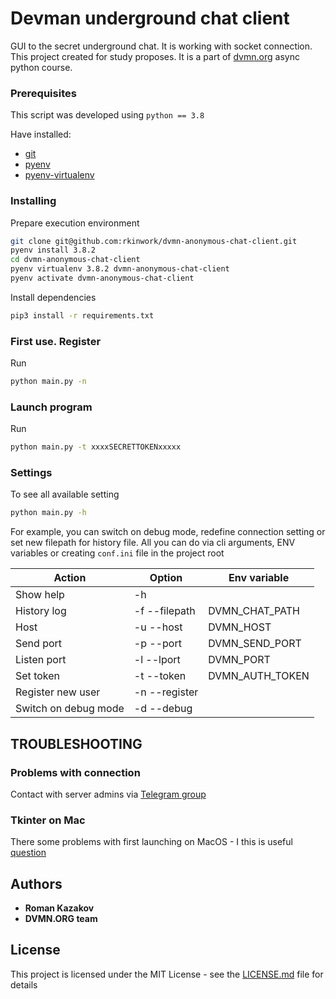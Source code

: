 # Devman underground chat client

GUI to the secret underground chat. It is working with socket connection. This project created for study proposes. It is
a part of [dvmn.org](https://dvmn.org/modules/async-python) async python course.

### Prerequisites

This script was developed using  `python == 3.8`

Have installed:

* [git](https://git-scm.com/)
* [pyenv](https://github.com/pyenv/pyenv)
* [pyenv-virtualenv](https://github.com/pyenv/pyenv-virtualenv)

### Installing

Prepare execution environment

```bash
git clone git@github.com:rkinwork/dvmn-anonymous-chat-client.git
pyenv install 3.8.2
cd dvmn-anonymous-chat-client
pyenv virtualenv 3.8.2 dvmn-anonymous-chat-client
pyenv activate dvmn-anonymous-chat-client
```

Install dependencies

```bash
pip3 install -r requirements.txt
```

### First use. Register

Run

```bash
python main.py -n
```

### Launch program

Run

```bash
python main.py -t xxxxSECRETTOKENxxxxx
```

### Settings

To see all available setting

```bash
python main.py -h
```

For example, you can switch on debug mode, redefine connection setting or set new filepath for history file. All you can do via cli arguments, ENV
variables or creating `conf.ini` file in the project root

|Action|Option| Env variable|
|---|---|---|
|Show help|-h||
|History log| -f --filepath| DVMN_CHAT_PATH|
|Host| -u --host| DVMN_HOST|
|Send port| -p --port| DVMN_SEND_PORT|
|Listen port| -l --lport| DVMN_PORT|
|Set token| -t --token| DVMN_AUTH_TOKEN|
|Register new user| -n --register| |
|Switch on debug mode| -d --debug||

## TROUBLESHOOTING 

### Problems with connection
Contact with server admins via [Telegram group](tg://resolve?domain=dvmn_flood)

### Tkinter on Mac
There some problems with first launching on MacOS - I this is useful [question](https://stackoverflow.com/questions/42345189/how-to-use-the-tkinter-module-on-macossierra)

## Authors

* **Roman Kazakov**
* **DVMN.ORG team**

## License

This project is licensed under the MIT License - see the [LICENSE.md](LICENSE.md) file for details

